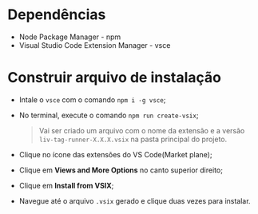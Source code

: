 # Dependências

- Node Package Manager - npm
- Visual Studio Code Extension Manager - vsce

# Construir arquivo de instalação

- Intale o `vsce` com o comando `npm i -g vsce`;

- No terminal, execute o comando `npm run create-vsix`;
  > Vai ser criado um arquivo com o nome da extensão e a versão `liv-tag-runner-X.X.X.vsix` na pasta principal do projeto.

- Clique no ícone das extensões do VS Code(Market plane);

- Clique em **Views and More Options** no canto superior direito;

- Clique em **Install from VSIX**;

- Navegue até o arquivo `.vsix` gerado e clique duas vezes para instalar.
